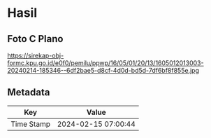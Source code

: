 # Hasil

## Foto C Plano

https://sirekap-obj-formc.kpu.go.id/e0f0/pemilu/ppwp/16/05/01/20/13/1605012013003-20240214-185346--6df2bae5-d8cf-4d0d-bd5d-7df6bf8f855e.jpg


## Metadata

| Key        | Value               |
| ---------- | ------------------- |
| Time Stamp | 2024-02-15 07:00:44 |



